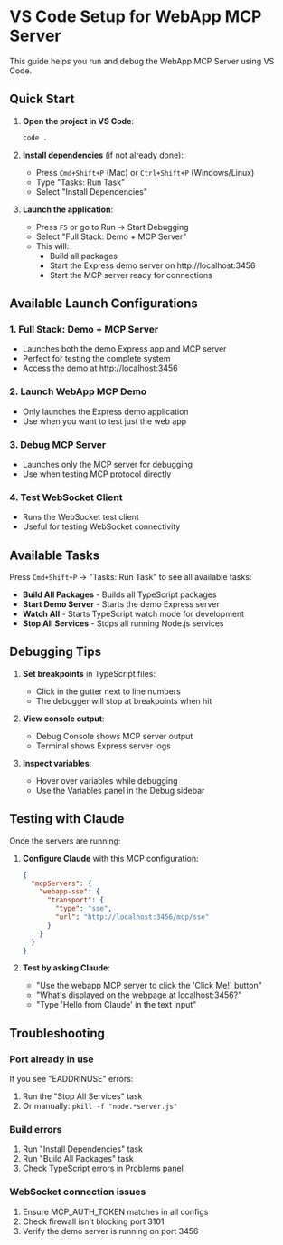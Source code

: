 # VS Code Setup for WebApp MCP Server

This guide helps you run and debug the WebApp MCP Server using VS Code.

## Quick Start

1. **Open the project in VS Code**:
   ```bash
   code .
   ```

2. **Install dependencies** (if not already done):
   - Press `Cmd+Shift+P` (Mac) or `Ctrl+Shift+P` (Windows/Linux)
   - Type "Tasks: Run Task"
   - Select "Install Dependencies"

3. **Launch the application**:
   - Press `F5` or go to Run → Start Debugging
   - Select "Full Stack: Demo + MCP Server"
   - This will:
     - Build all packages
     - Start the Express demo server on http://localhost:3456
     - Start the MCP server ready for connections

## Available Launch Configurations

### 1. Full Stack: Demo + MCP Server
- Launches both the demo Express app and MCP server
- Perfect for testing the complete system
- Access the demo at http://localhost:3456

### 2. Launch WebApp MCP Demo
- Only launches the Express demo application
- Use when you want to test just the web app

### 3. Debug MCP Server
- Launches only the MCP server for debugging
- Use when testing MCP protocol directly

### 4. Test WebSocket Client
- Runs the WebSocket test client
- Useful for testing WebSocket connectivity

## Available Tasks

Press `Cmd+Shift+P` → "Tasks: Run Task" to see all available tasks:

- **Build All Packages** - Builds all TypeScript packages
- **Start Demo Server** - Starts the demo Express server
- **Watch All** - Starts TypeScript watch mode for development
- **Stop All Services** - Stops all running Node.js services

## Debugging Tips

1. **Set breakpoints** in TypeScript files:
   - Click in the gutter next to line numbers
   - The debugger will stop at breakpoints when hit

2. **View console output**:
   - Debug Console shows MCP server output
   - Terminal shows Express server logs

3. **Inspect variables**:
   - Hover over variables while debugging
   - Use the Variables panel in the Debug sidebar

## Testing with Claude

Once the servers are running:

1. **Configure Claude** with this MCP configuration:
   ```json
   {
     "mcpServers": {
       "webapp-sse": {
         "transport": {
           "type": "sse",
           "url": "http://localhost:3456/mcp/sse"
         }
       }
     }
   }
   ```

2. **Test by asking Claude**:
   - "Use the webapp MCP server to click the 'Click Me!' button"
   - "What's displayed on the webpage at localhost:3456?"
   - "Type 'Hello from Claude' in the text input"

## Troubleshooting

### Port already in use
If you see "EADDRINUSE" errors:
1. Run the "Stop All Services" task
2. Or manually: `pkill -f "node.*server.js"`

### Build errors
1. Run "Install Dependencies" task
2. Run "Build All Packages" task
3. Check TypeScript errors in Problems panel

### WebSocket connection issues
1. Ensure MCP_AUTH_TOKEN matches in all configs
2. Check firewall isn't blocking port 3101
3. Verify the demo server is running on port 3456